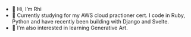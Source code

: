 - 👋 Hi, I’m Rhi
- 🌱 Currently studying for my AWS cloud practioner cert. I code in Ruby, Python and have recently been building with Django and Svelte.
- 💞️ I'm also interested in learning Generative Art. 

<!---
ChalkyT/ChalkyT is a ✨ special ✨ repository because its `README.md` (this file) appears on your GitHub profile.
You can click the Preview link to take a look at your changes.
--->
